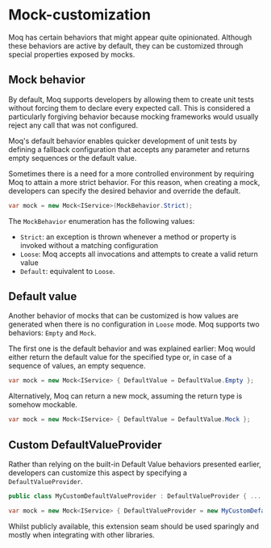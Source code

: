 # Mock-customization

Moq has certain behaviors that might appear quite opinionated. Although these behaviors are active by default, they can be customized through special properties exposed by mocks.

## Mock behavior

By default, Moq supports developers by allowing them to create unit tests without forcing them to declare every expected call. This is considered a particularly forgiving behavior because mocking frameworks would usually reject any call that was not configured.

Moq's default behavior enables quicker development of unit tests by defining a fallback configuration that accepts any parameter and returns empty sequences or the default value.

Sometimes there is a need for a more controlled environment by requiring Moq to attain a more strict behavior. For this reason, when creating a mock, developers can specify the desired behavior and override the default.

```csharp
var mock = new Mock<IService>(MockBehavior.Strict);
```

The `MockBehavior` enumeration has the following values:

* `Strict`: an exception is thrown whenever a method or property is invoked without a matching configuration
* `Loose`: Moq accepts all invocations and attempts to create a valid return value
* `Default`: equivalent to `Loose`.

## Default value

Another behavior of mocks that can be customized is how values are generated when there is no configuration in `Loose` mode. Moq supports two behaviors: `Empty` and `Mock`.

The first one is the default behavior and was explained earlier: Moq would either return the default value for the specified type or, in case of a sequence of values, an empty sequence.

```csharp
var mock = new Mock<IService> { DefaultValue = DefaultValue.Empty };
```

Alternatively, Moq can return a new mock, assuming the return type is somehow mockable.

```csharp
var mock = new Mock<IService> { DefaultValue = DefaultValue.Mock };
```

## Custom DefaultValueProvider

Rather than relying on the built-in Default Value behaviors presented earlier, developers can customize this aspect by specifying a `DefaultValueProvider`.

```csharp
public class MyCustomDefaultValueProvider : DefaultValueProvider { ... }

var mock = new Mock<IService> { DefaultValueProvider = new MyCustomDefaultValueProvider() };
```

Whilst publicly available, this extension seam should be used sparingly and mostly when integrating with other libraries.

